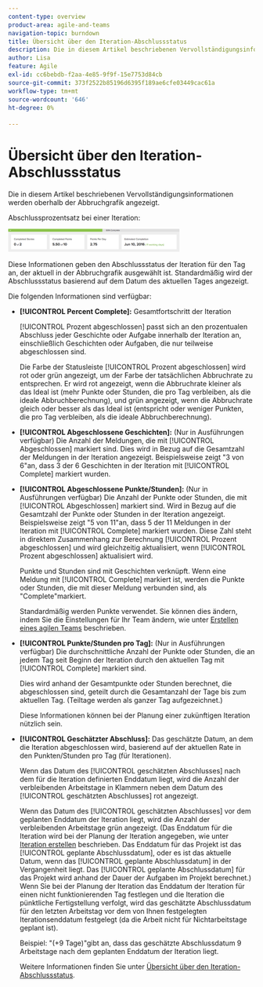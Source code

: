 ```yaml
---
content-type: overview
product-area: agile-and-teams
navigation-topic: burndown
title: Übersicht über den Iteration-Abschlussstatus
description: Die in diesem Artikel beschriebenen Vervollständigungsinformationen werden oberhalb der Abbruchgrafik angezeigt.
author: Lisa
feature: Agile
exl-id: cc6bebdb-f2aa-4e85-9f9f-15e7753d84cb
source-git-commit: 373f2522b85196d6395f189ae6cfe03449cac61a
workflow-type: tm+mt
source-wordcount: '646'
ht-degree: 0%

---
```


# Übersicht über den Iteration-Abschlussstatus

Die in diesem Artikel beschriebenen Vervollständigungsinformationen werden oberhalb der Abbruchgrafik angezeigt.

Abschlussprozentsatz bei einer Iteration:

![](assets/burndown-percentcomplete-350x47.png)

Diese Informationen geben den Abschlussstatus der Iteration für den Tag an, der aktuell in der Abbruchgrafik ausgewählt ist. Standardmäßig wird der Abschlussstatus basierend auf dem Datum des aktuellen Tages angezeigt.

Die folgenden Informationen sind verfügbar:

* **[!UICONTROL Percent Complete]:** Gesamtfortschritt der Iteration

  [!UICONTROL Prozent abgeschlossen] passt sich an den prozentualen Abschluss jeder Geschichte oder Aufgabe innerhalb der Iteration an, einschließlich Geschichten oder Aufgaben, die nur teilweise abgeschlossen sind.

  Die Farbe der Statusleiste [!UICONTROL Prozent abgeschlossen] wird rot oder grün angezeigt, um der Farbe der tatsächlichen Abbruchrate zu entsprechen. Er wird rot angezeigt, wenn die Abbruchrate kleiner als das Ideal ist (mehr Punkte oder Stunden, die pro Tag verbleiben, als die ideale Abbruchberechnung), und grün angezeigt, wenn die Abbruchrate gleich oder besser als das Ideal ist (entspricht oder weniger Punkten, die pro Tag verbleiben, als die ideale Abbruchberechnung).

* **[!UICONTROL Abgeschlossene Geschichten]:** (Nur in Ausführungen verfügbar) Die Anzahl der Meldungen, die mit [!UICONTROL Abgeschlossen] markiert sind. Dies wird in Bezug auf die Gesamtzahl der Meldungen in der Iteration angezeigt. Beispielsweise zeigt &quot;3 von 6&quot;an, dass 3 der 6 Geschichten in der Iteration mit [!UICONTROL Complete] markiert wurden.
* **[!UICONTROL Abgeschlossene Punkte/Stunden]:** (Nur in Ausführungen verfügbar) Die Anzahl der Punkte oder Stunden, die mit [!UICONTROL Abgeschlossen] markiert sind. Wird in Bezug auf die Gesamtzahl der Punkte oder Stunden in der Iteration angezeigt. Beispielsweise zeigt &quot;5 von 11&quot;an, dass 5 der 11 Meldungen in der Iteration mit [!UICONTROL Complete] markiert wurden. Diese Zahl steht in direktem Zusammenhang zur Berechnung [!UICONTROL Prozent abgeschlossen] und wird gleichzeitig aktualisiert, wenn [!UICONTROL Prozent abgeschlossen] aktualisiert wird.

  Punkte und Stunden sind mit Geschichten verknüpft. Wenn eine Meldung mit [!UICONTROL Complete] markiert ist, werden die Punkte oder Stunden, die mit dieser Meldung verbunden sind, als &quot;Complete&quot;markiert.

  Standardmäßig werden Punkte verwendet. Sie können dies ändern, indem Sie die Einstellungen für Ihr Team ändern, wie unter [Erstellen eines agilen Teams](../../../agile/get-started-with-agile-in-workfront/create-an-agile-team.md) beschrieben.

* **[!UICONTROL Punkte/Stunden pro Tag]:** (Nur in Ausführungen verfügbar) Die durchschnittliche Anzahl der Punkte oder Stunden, die an jedem Tag seit Beginn der Iteration durch den aktuellen Tag mit [!UICONTROL Complete] markiert sind.

  Dies wird anhand der Gesamtpunkte oder Stunden berechnet, die abgeschlossen sind, geteilt durch die Gesamtanzahl der Tage bis zum aktuellen Tag. (Teiltage werden als ganzer Tag aufgezeichnet.)

  Diese Informationen können bei der Planung einer zukünftigen Iteration nützlich sein.

* **[!UICONTROL Geschätzter Abschluss]:** Das geschätzte Datum, an dem die Iteration abgeschlossen wird, basierend auf der aktuellen Rate in den Punkten/Stunden pro Tag (für Iterationen).

  Wenn das Datum des [!UICONTROL geschätzten Abschlusses] nach dem für die Iteration definierten Enddatum liegt, wird die Anzahl der verbleibenden Arbeitstage in Klammern neben dem Datum des [!UICONTROL geschätzten Abschlusses] rot angezeigt.

  Wenn das Datum des [!UICONTROL geschätzten Abschlusses] vor dem geplanten Enddatum der Iteration liegt, wird die Anzahl der verbleibenden Arbeitstage grün angezeigt. (Das Enddatum für die Iteration wird bei der Planung der Iteration angegeben, wie unter [Iteration erstellen](../../../agile/use-scrum-in-an-agile-team/iterations/create-an-iteration.md) beschrieben. Das Enddatum für das Projekt ist das [!UICONTROL geplante Abschlussdatum], oder es ist das aktuelle Datum, wenn das [!UICONTROL geplante Abschlussdatum] in der Vergangenheit liegt. Das [!UICONTROL geplante Abschlussdatum] für das Projekt wird anhand der Dauer der Aufgaben im Projekt berechnet.) Wenn Sie bei der Planung der Iteration das Enddatum der Iteration für einen nicht funktionierenden Tag festlegen und die Iteration die pünktliche Fertigstellung verfolgt, wird das geschätzte Abschlussdatum für den letzten Arbeitstag vor dem von Ihnen festgelegten Iterationsenddatum festgelegt (da die Arbeit nicht für Nichtarbeitstage geplant ist).

  Beispiel: &quot;(+9 Tage)&quot;gibt an, dass das geschätzte Abschlussdatum 9 Arbeitstage nach dem geplanten Enddatum der Iteration liegt.

  Weitere Informationen finden Sie unter [Übersicht über den Iteration-Abschlussstatus](#Understanding-How-Days-Off-Affect-the-Burndown-Chart).
